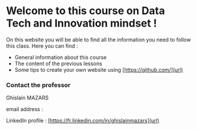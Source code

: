 # Welcome to this course on Data Tech and Innovation mindset !

On this website you will be able to find all the information you need to follow this class.
Here you can find :
- General information about this course
- The content of the previous lessons
- Some tips to create your own website using [https://github.com/](url)

### Contact the professor

Ghislain MAZARS

email address : 

LinkedIn profile : [https://fr.linkedin.com/in/ghislainmazars](url)
